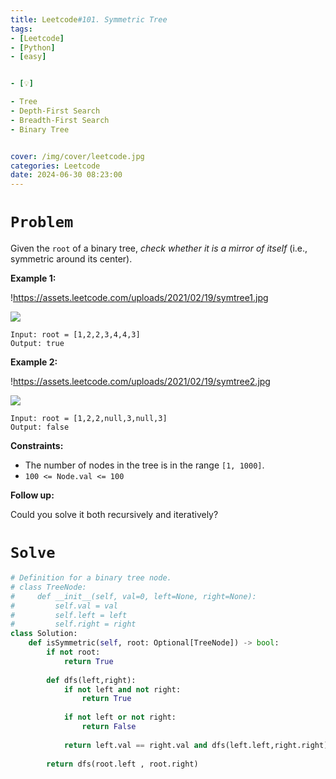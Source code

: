 ```yaml
---
title: Leetcode#101. Symmetric Tree
tags:
- [Leetcode]
- [Python]
- [easy]


- [💡]

- Tree
- Depth-First Search
- Breadth-First Search
- Binary Tree


cover: /img/cover/leetcode.jpg
categories: Leetcode
date: 2024-06-30 08:23:00
---
```


# `Problem`

Given the `root` of a binary tree, *check whether it is a mirror of itself* (i.e., symmetric around its center).

**Example 1:**

!https://assets.leetcode.com/uploads/2021/02/19/symtree1.jpg

![](https://assets.leetcode.com/uploads/2021/02/19/symtree1.jpg)

```
Input: root = [1,2,2,3,4,4,3]
Output: true

```

**Example 2:**

!https://assets.leetcode.com/uploads/2021/02/19/symtree2.jpg

![](https://assets.leetcode.com/uploads/2021/02/19/symtree2.jpg)

```
Input: root = [1,2,2,null,3,null,3]
Output: false

```

**Constraints:**

- The number of nodes in the tree is in the range `[1, 1000]`.
- `100 <= Node.val <= 100`

**Follow up:**

Could you solve it both recursively and iteratively?

# `Solve`

```python
# Definition for a binary tree node.
# class TreeNode:
#     def __init__(self, val=0, left=None, right=None):
#         self.val = val
#         self.left = left
#         self.right = right
class Solution:
    def isSymmetric(self, root: Optional[TreeNode]) -> bool:
        if not root:
            return True
        
        def dfs(left,right):
            if not left and not right:
                return True
            
            if not left or not right:
                return False
            
            return left.val == right.val and dfs(left.left,right.right) and dfs(left.right, right.left)
        
        return dfs(root.left , root.right)
```
